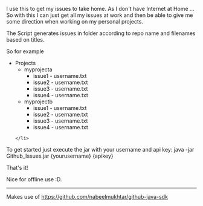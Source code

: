 I use this to get my issues to take home. As I don't have Internet at Home ... So with this I can just get all my issues at work and then be able to give me some direction
when working on my personal projects.

The Script generates issues in folder according to repo name and filenames based on titles.

So for example
<ul>
    <li>
        Projects
        <ul>
            <li>
                myprojecta
                <ul>
                    <li>
                        issue1 - username.txt
                    </li>
                    <li>
                        issue2 - username.txt
                    </li>
                    <li>
                        issue3 - username.txt
                    </li>
                    <li>
                        issue4 - username.txt
                    </li>
                </ul>
            </li>
            <li>
                myprojectb
                <ul>
                    <li>
                        issue1 - username.txt
                    </li>
                    <li>
                        issue2 - username.txt
                    </li>
                    <li>
                        issue3 - username.txt
                    </li>
                    <li>
                        issue4 - username.txt
                    </li>
                </ul>
            </li>
        </ul>
    
    </li>
</ul>

To get started just execute the jar with your username and api key:
java -jar Github_Issues.jar {yourusername} {apikey}

That's it!

Nice for offline use :D.

---
Makes use of https://github.com/nabeelmukhtar/github-java-sdk